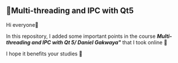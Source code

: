 ## :brain:Multi-threading and IPC with Qt5

Hi everyone:angel:

In this repository, I added some important points in the course **_Multi-threading and IPC with Qt 5/ Daniel Gakwaya"_** that I took online :eyes:

I hope it benefits your studies	:butterfly:
 
